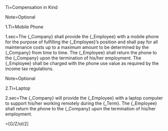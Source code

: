Ti=Compensation in Kind

Note=Optional

1.Ti=Mobile Phone

1.sec=The {_Company} shall provide the {_Employee} with a mobile phone for the purpose of fulfilling the {_Employee}’s position and shall pay for all maintenance costs up to a maximum amount to be determined by the {_Company} from time to time. The {_Employee} shall return the phone to the {_Company} upon the termination of his/her employment. The {_Employee} shall be charged with the phone use value as required by the income tax regulations.

Note=Optional

2.Ti=Laptop

2.sec=The {_Company} will provide the {_Employee} with a laptop computer to support his/her working remotely during the {_Term}. The {_Employee} shall return the phone to the {_Company} upon the termination of his/her employment.

=[G/Z/ol/2]
